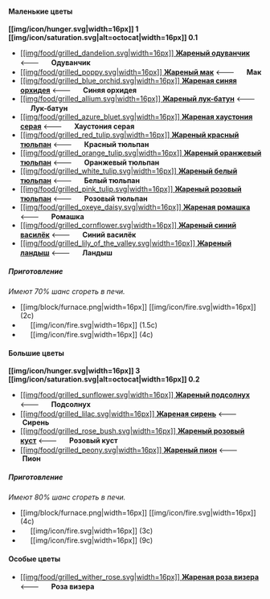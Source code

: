 #### Маленькие цветы
**[[img/icon/hunger.svg|width=16px]] 1 [[img/icon/saturation.svg|alt=octocat|width=16px]] 0.1**

- [[[img/food/grilled_dandelion.svg|width=16px]] **Жареный одуванчик**](https://github.com/SoSeDiK-Universe/Wiki/wiki/Жареный-одуванчик) 🡐 <img src="https://gamepedia.cursecdn.com/minecraft_ru_gamepedia/b/b0/Одуванчик.png" width="16"> **Одуванчик**
- [[[img/food/grilled_poppy.svg|width=16px]] **Жареный мак**](https://github.com/SoSeDiK-Universe/Wiki/wiki/Жареный-мак) 🡐 
<img src="https://gamepedia.cursecdn.com/minecraft_ru_gamepedia/1/1a/Мак.png" width="16"> **Мак**
- [[[img/food/grilled_blue_orchid.svg|width=16px]] **Жареная синяя орхидея**](https://github.com/SoSeDiK-Universe/Wiki/wiki/Жареная-синяя-орхидея) 🡐 
<img src="https://gamepedia.cursecdn.com/minecraft_ru_gamepedia/0/0b/Синяя_орхидея.png" width="16"> **Синяя орхидея**
- [[[img/food/grilled_allium.svg|width=16px]] **Жареный лук-батун**](https://github.com/SoSeDiK-Universe/Wiki/wiki/Жареный-лук–батун) 🡐 
<img src="https://gamepedia.cursecdn.com/minecraft_ru_gamepedia/4/40/Лук-батун.png" width="16"> **Лук-батун**
- [[[img/food/grilled_azure_bluet.svg|width=16px]] **Жареная хаустония серая**](https://github.com/SoSeDiK-Universe/Wiki/wiki/Жареная-хаустония-серая) 🡐 
<img src="https://gamepedia.cursecdn.com/minecraft_ru_gamepedia/6/62/Хаустония_серая.png" width="16"> **Хаустония серая**
- [[[img/food/grilled_red_tulip.svg|width=16px]] **Жареный красный тюльпан**](https://github.com/SoSeDiK-Universe/Wiki/wiki/Жареный-красный-тюльпан) 🡐 
<img src="https://gamepedia.cursecdn.com/minecraft_ru_gamepedia/c/ce/Красный_тюльпан.png" width="16"> **Красный тюльпан**
- [[[img/food/grilled_orange_tulip.svg|width=16px]] **Жареный оранжевый тюльпан**](https://github.com/SoSeDiK-Universe/Wiki/wiki/Жареный-оранжевый-тюльпан) 🡐 
<img src="https://gamepedia.cursecdn.com/minecraft_ru_gamepedia/5/52/Оранжевый_тюльпан.png" width="16"> **Оранжевый тюльпан**
- [[[img/food/grilled_white_tulip.svg|width=16px]] **Жареный белый тюльпан**](https://github.com/SoSeDiK-Universe/Wiki/wiki/Жареный-белый-тюльпан) 🡐 
<img src="https://gamepedia.cursecdn.com/minecraft_ru_gamepedia/7/74/Белый_тюльпан.png" width="16"> **Белый тюльпан**
- [[[img/food/grilled_pink_tulip.svg|width=16px]] **Жареный розовый тюльпан**](https://github.com/SoSeDiK-Universe/Wiki/wiki/Жареный-розовый-тюльпан) 🡐 
<img src="https://gamepedia.cursecdn.com/minecraft_ru_gamepedia/3/34/Розовый_тюльпан.png" width="16"> **Розовый тюльпан**
- [[[img/food/grilled_oxeye_daisy.svg|width=16px]] **Жареная ромашка**](https://github.com/SoSeDiK-Universe/Wiki/wiki/Жареная-ромашка) 🡐 
<img src="https://gamepedia.cursecdn.com/minecraft_ru_gamepedia/b/b7/Нивяник.png" width="16"> **Ромашка**
- [[[img/food/grilled_cornflower.svg|width=16px]] **Жареный синий василёк**](https://github.com/SoSeDiK-Universe/Wiki/wiki/Жареный-синий-василёк) 🡐 
<img src="https://gamepedia.cursecdn.com/minecraft_gamepedia/7/73/Cornflower_JE1_BE1.png" width="16"> **Синий василёк**
- [[[img/food/grilled_lily_of_the_valley.svg|width=16px]] **Жареный ландыш**](https://github.com/SoSeDiK-Universe/Wiki/wiki/Жареный-ландыш) 🡐 
<img src="https://gamepedia.cursecdn.com/minecraft_gamepedia/6/60/Lily_of_the_Valley_JE1_BE1.png" width="16"> **Ландыш**

##### Приготовление
_Имеют 70% шанс сгореть в печи._
- [[img/block/furnace.png|width=16px]] [[img/icon/fire.svg|width=16px]] (2с)
- <img src="https://gamepedia.cursecdn.com/minecraft_gamepedia/b/ba/Smoker.png" width="16"> [[img/icon/fire.svg|width=16px]] (1.5с)
- <img src="https://gamepedia.cursecdn.com/minecraft_gamepedia/4/4f/Campfire_JE2_BE2.png" width="16"> [[img/icon/fire.svg|width=16px]] (4с)

#### Большие цветы
**[[img/icon/hunger.svg|width=16px]] 3 [[img/icon/saturation.svg|alt=octocat|width=16px]] 0.2**
- [[[img/food/grilled_sunflower.svg|width=16px]] **Жареный подсолнух**](https://github.com/SoSeDiK-Universe/Wiki/wiki/Жареный-подсолнух) 🡐 
<img src="https://gamepedia.cursecdn.com/minecraft_ru_gamepedia/4/41/Подсолнечник.png" width="16"> **Подсолнух**
- [[[img/food/grilled_lilac.svg|width=16px]] **Жареная сирень**](https://github.com/SoSeDiK-Universe/Wiki/wiki/Жареная-сирень) 🡐 
<img src="https://gamepedia.cursecdn.com/minecraft_ru_gamepedia/5/5b/Сирень.png" width="16"> **Сирень**
- [[[img/food/grilled_rose_bush.svg|width=16px]] **Жареный розовый куст**](https://github.com/SoSeDiK-Universe/Wiki/wiki/Жареный-розовый-куст) 🡐 
<img src="https://gamepedia.cursecdn.com/minecraft_ru_gamepedia/a/ac/Розовый_куст.png" width="16"> **Розовый куст**
- [[[img/food/grilled_peony.svg|width=16px]] **Жареный пион**](https://github.com/SoSeDiK-Universe/Wiki/wiki/Жареный-пион) 🡐 
<img src="https://gamepedia.cursecdn.com/minecraft_ru_gamepedia/a/a6/Пион.png" width="16"> **Пион**

##### Приготовление
_Имеют 80% шанс сгореть в печи._
- [[img/block/furnace.png|width=16px]] [[img/icon/fire.svg|width=16px]] (4с)
- <img src="https://gamepedia.cursecdn.com/minecraft_gamepedia/b/ba/Smoker.png" width="16"> [[img/icon/fire.svg|width=16px]] (3с)
- <img src="https://gamepedia.cursecdn.com/minecraft_gamepedia/4/4f/Campfire_JE2_BE2.png" width="16"> [[img/icon/fire.svg|width=16px]] (9с)

#### Особые цветы
- [[[img/food/grilled_wither_rose.svg|width=16px]] **Жареная роза визера**](https://github.com/SoSeDiK-Universe/Wiki/wiki/Жареная-роза-визера) 🡐 
<img src="https://gamepedia.cursecdn.com/minecraft_gamepedia/f/fa/Wither_Rose_JE1_BE1.png" width="16"> **Роза визера**
